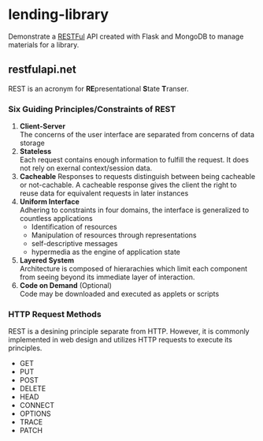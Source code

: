 # lending-library
Demonstrate a [RESTFul](https://restfulapi.net/) API created with Flask and MongoDB to manage materials for a library.

## restfulapi.net
REST is an acronym for **RE**presentational **S**tate **T**ranser.

### Six Guiding Principles/Constraints of REST
1. **Client-Server**  
The concerns of the user interface are separated from concerns of data storage
2. **Stateless**  
Each request contains enough information to fulfill the request.
It does not rely on exernal context/session data.
3. **Cacheable**
Responses to requests distinguish between being cacheable or not-cachable.
A cacheable response gives the client the right to reuse data for equivalent requests
in later instances
4. **Uniform Interface**  
Adhering to constraints in four domains, the interface is generalized to countless applications
   - Identification of resources
   - Manipulation of resources through representations
   - self-descriptive messages
   - hypermedia as the engine of application state
5. **Layered System**  
Architecture is composed of hierarachies which limit each component from seeing
beyond its immediate layer of interaction.
6. **Code on Demand** (Optional)  
Code may be downloaded and executed as applets or scripts

### HTTP Request Methods
REST is a desining principle separate from HTTP. However, it is commonly implemented in web design
and utilizes HTTP requests to execute its principles.
- GET
- PUT
- POST
- DELETE
- HEAD
- CONNECT
- OPTIONS
- TRACE
- PATCH
